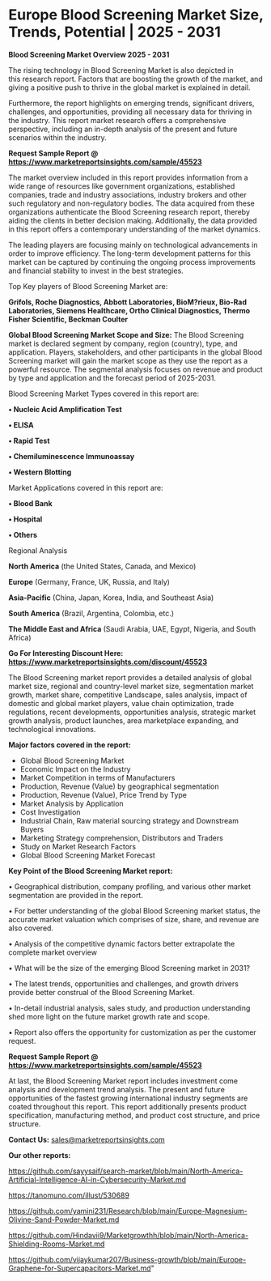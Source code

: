 # Europe Blood Screening Market Size, Trends, Potential | 2025 - 2031

<Strong> Blood Screening Market Overview 2025 - 2031</strong>

The rising technology in Blood Screening Market is also depicted in this research report. Factors that are boosting the growth of the market, and giving a positive push to thrive in the global market is explained in detail.

Furthermore, the report highlights on emerging trends, significant drivers, challenges, and opportunities, providing all necessary data for thriving in the industry. This report market research offers a comprehensive perspective, including an in-depth analysis of the present and future scenarios within the industry.

<strong>Request Sample Report @ <a href=https://www.marketreportsinsights.com/sample/45523>https://www.marketreportsinsights.com/sample/45523</a></strong>

The market overview included in this report provides information from a wide range of resources like government organizations, established companies, trade and industry associations, industry brokers and other such regulatory and non-regulatory bodies. The data acquired from these organizations authenticate the Blood Screening research report, thereby aiding the clients in better decision making. Additionally, the data provided in this report offers a contemporary understanding of the market dynamics.

The leading players are focusing mainly on technological advancements in order to improve efficiency. The long-term development patterns for this market can be captured by continuing the ongoing process improvements and financial stability to invest in the best strategies.

Top Key players of Blood Screening Market are:

<strong>Grifols, Roche Diagnostics, Abbott Laboratories, BioM?rieux, Bio-Rad Laboratories, Siemens Healthcare, Ortho Clinical Diagnostics, Thermo Fisher Scientific, Beckman Coulter</strong>

<strong><b>Global Blood Screening Market Scope and Size:</b></strong>
The Blood Screening market is declared segment by company, region (country), type, and application. Players, stakeholders, and other participants in the global Blood Screening market will gain the market scope as they use the report as a powerful resource. The segmental analysis focuses on revenue and product by type and application and the forecast period of 2025-2031.

Blood Screening Market Types covered in this report are:

<strong>•  Nucleic Acid Amplification Test

•  ELISA

•  Rapid Test

•  Chemiluminescence Immunoassay

•  Western Blotting</strong>

Market Applications covered in this report are:

<strong>•  Blood Bank

•  Hospital

•  Others</strong> 

Regional Analysis

<strong>North America</strong> (the United States, Canada, and Mexico)

<strong>Europe</strong> (Germany, France, UK, Russia, and Italy)

<strong>Asia-Pacific</strong> (China, Japan, Korea, India, and Southeast Asia)

<strong>South America</strong> (Brazil, Argentina, Colombia, etc.)

<strong>The Middle East and Africa</strong> (Saudi Arabia, UAE, Egypt, Nigeria, and South Africa)

<strong>Go For Interesting Discount Here: <a href=https://www.marketreportsinsights.com/discount/45523>https://www.marketreportsinsights.com/discount/45523</a></strong>

The Blood Screening market report provides a detailed analysis of global market size, regional and country-level market size, segmentation market growth, market share, competitive Landscape, sales analysis, impact of domestic and global market players, value chain optimization, trade regulations, recent developments, opportunities analysis, strategic market growth analysis, product launches, area marketplace expanding, and technological innovations.

<strong><b>Major factors covered in the report:</b></strong>
<ul>
  <li>Global Blood Screening Market </li>
  <li>Economic Impact on the Industry</li>
  <li>Market Competition in terms of Manufacturers</li>
  <li>Production, Revenue (Value) by geographical segmentation</li>
  <li>Production, Revenue (Value), Price Trend by Type</li>
  <li>Market Analysis by Application</li>
  <li>Cost Investigation</li>
  <li>Industrial Chain, Raw material sourcing strategy and Downstream Buyers</li>
  <li>Marketing Strategy comprehension, Distributors and Traders</li>
  <li>Study on Market Research Factors</li>
  <li>Global Blood Screening Market Forecast</li>
</ul>

<strong><b>Key Point of the Blood Screening Market report:</b></strong>

• Geographical distribution, company profiling, and various other market segmentation are provided in the report.

• For better understanding of the global Blood Screening market status, the accurate market valuation which comprises of size, share, and revenue are also covered.

• Analysis of the competitive dynamic factors better extrapolate the complete market overview

• What will be the size of the emerging Blood Screening market in 2031?

• The latest trends, opportunities and challenges, and growth drivers provide better construal of the Blood Screening Market.

• In-detail industrial analysis, sales study, and production understanding shed more light on the future market growth rate and scope.

• Report also offers the opportunity for customization as per the customer request.

<strong>Request Sample Report @ <a href=https://www.marketreportsinsights.com/sample/45523>https://www.marketreportsinsights.com/sample/45523</a></strong>

At last, the Blood Screening Market report includes investment come analysis and development trend analysis. The present and future opportunities of the fastest growing international industry segments are coated throughout this report. This report additionally presents product specification, manufacturing method, and product cost structure, and price structure.

<strong>Contact Us:</strong>
sales@marketreportsinsights.com

<strong>Our other reports:</strong>

<a href=https://github.com/sayysaif/search-market/blob/main/North-America-Artificial-Intelligence-AI-in-Cybersecurity-Market.md>https://github.com/sayysaif/search-market/blob/main/North-America-Artificial-Intelligence-AI-in-Cybersecurity-Market.md</a>

<a href=https://tanomuno.com/illust/530689>https://tanomuno.com/illust/530689</a>

<a href=https://github.com/yamini231/Research/blob/main/Europe-Magnesium-Olivine-Sand-Powder-Market.md>https://github.com/yamini231/Research/blob/main/Europe-Magnesium-Olivine-Sand-Powder-Market.md</a>

<a href=https://github.com/Hindavii9/Marketgrowthh/blob/main/North-America-Shielding-Rooms-Market.md>https://github.com/Hindavii9/Marketgrowthh/blob/main/North-America-Shielding-Rooms-Market.md</a>

<a href=https://github.com/vijaykumar207/Business-growth/blob/main/Europe-Graphene-for-Supercapacitors-Market.md>https://github.com/vijaykumar207/Business-growth/blob/main/Europe-Graphene-for-Supercapacitors-Market.md</a>"
